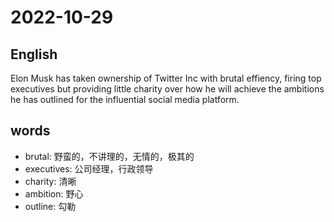 # 2022-10-29

## English
Elon Musk has taken ownership of Twitter
Inc with brutal effiency, firing top 
executives but providing little charity over
how he will achieve the ambitions he has
outlined for the influential social media
platform.

## words
* brutal: 野蛮的，不讲理的，无情的，极其的
* executives: 公司经理，行政领导
* charity: 清晰
* ambition: 野心
* outline: 勾勒
